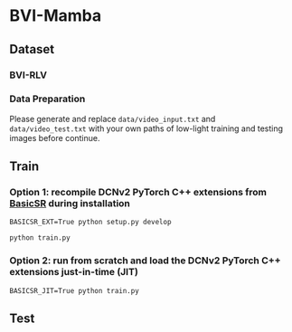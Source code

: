 # BVI-Mamba

## Dataset

### BVI-RLV

### Data Preparation
Please generate and replace ```data/video_input.txt``` and ```data/video_test.txt``` with your own paths of low-light training and testing images before continue.

## Train
### Option 1: recompile DCNv2 PyTorch C++ extensions from [BasicSR](https://github.com/XPixelGroup/BasicSR) during installation
```
BASICSR_EXT=True python setup.py develop
```
```
python train.py
```

### Option 2: run from scratch and load the DCNv2 PyTorch C++ extensions just-in-time (JIT)
``` 
BASICSR_JIT=True python train.py
```

## Test
